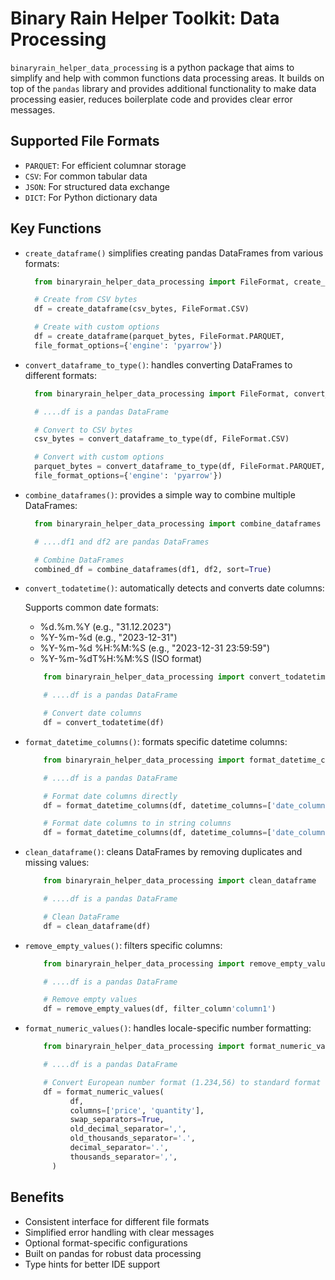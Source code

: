 # Binary Rain Helper Toolkit: Data Processing

`binaryrain_helper_data_processing` is a python package that aims to simplify and help with common functions data processing areas. It builds on top of the `pandas` library and provides additional functionality to make data processing easier, reduces boilerplate code and provides clear error messages.

## Supported File Formats

- `PARQUET`: For efficient columnar storage
- `CSV`: For common tabular data
- `JSON`: For structured data exchange
- `DICT`: For Python dictionary data

## Key Functions

- `create_dataframe()` simplifies creating pandas DataFrames from various formats:

  ```python
    from binaryrain_helper_data_processing import FileFormat, create_dataframe

    # Create from CSV bytes
    df = create_dataframe(csv_bytes, FileFormat.CSV)

    # Create with custom options
    df = create_dataframe(parquet_bytes, FileFormat.PARQUET,
    file_format_options={'engine': 'pyarrow'})
  ```

- `convert_dataframe_to_type()`: handles converting DataFrames to different formats:

  ```python
    from binaryrain_helper_data_processing import FileFormat, convert_dataframe_to_type

    # ....df is a pandas DataFrame

    # Convert to CSV bytes
    csv_bytes = convert_dataframe_to_type(df, FileFormat.CSV)

    # Convert with custom options
    parquet_bytes = convert_dataframe_to_type(df, FileFormat.PARQUET,
    file_format_options={'engine': 'pyarrow'})
  ```

- `combine_dataframes()`: provides a simple way to combine multiple DataFrames:

  ```python
    from binaryrain_helper_data_processing import combine_dataframes

    # ....df1 and df2 are pandas DataFrames

    # Combine DataFrames
    combined_df = combine_dataframes(df1, df2, sort=True)
  ```

- `convert_todatetime()`: automatically detects and converts date columns:

  Supports common date formats:

  - %d.%m.%Y (e.g., "31.12.2023")
  - %Y-%m-%d (e.g., "2023-12-31")
  - %Y-%m-%d %H:%M:%S (e.g., "2023-12-31 23:59:59")
  - %Y-%m-%dT%H:%M:%S (ISO format)

  ```python
      from binaryrain_helper_data_processing import convert_todatetime

      # ....df is a pandas DataFrame

      # Convert date columns
      df = convert_todatetime(df)
  ```

- `format_datetime_columns()`: formats specific datetime columns:

  ```python
      from binaryrain_helper_data_processing import format_datetime_columns

      # ....df is a pandas DataFrame

      # Format date columns directly
      df = format_datetime_columns(df, datetime_columns=['date_column1', 'date_column2'], datetime_format='%Y-%m-%d')

      # Format date columns to in string columns
      df = format_datetime_columns(df, datetime_columns=['date_column1', 'date_column2'], datetime_format='%Y-%m-%d', datetime_columns=['string_column1', 'string_column2'])
  ```

- `clean_dataframe()`: cleans DataFrames by removing duplicates and missing values:

  ```python
      from binaryrain_helper_data_processing import clean_dataframe

      # ....df is a pandas DataFrame

      # Clean DataFrame
      df = clean_dataframe(df)
  ```

- `remove_empty_values()`: filters specific columns:

  ```python
      from binaryrain_helper_data_processing import remove_empty_values

      # ....df is a pandas DataFrame

      # Remove empty values
      df = remove_empty_values(df, filter_column'column1')
  ```

- `format_numeric_values()`: handles locale-specific number formatting:

  ```python
      from binaryrain_helper_data_processing import format_numeric_values

      # ....df is a pandas DataFrame

      # Convert European number format (1.234,56) to standard format (1,234.56)
      df = format_numeric_values(
            df,
            columns=['price', 'quantity'],
            swap_separators=True,
            old_decimal_separator=',',
            old_thousands_separator='.',
            decimal_separator='.',
            thousands_separator=',',
        )
  ```

## Benefits

- Consistent interface for different file formats
- Simplified error handling with clear messages
- Optional format-specific configurations
- Built on pandas for robust data processing
- Type hints for better IDE support
